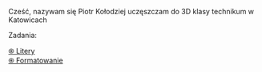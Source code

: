 Cześć,
nazywam się Piotr Kołodziej uczęszczam do 3D klasy technikum w Katowicach

Zadania:

<a href='https://pksltzn.github.io/Zadanie/'>֍ Litery </a> <br>
<a href='https://pksltzn.github.io/z1/'>֍ Formatowanie </a>
